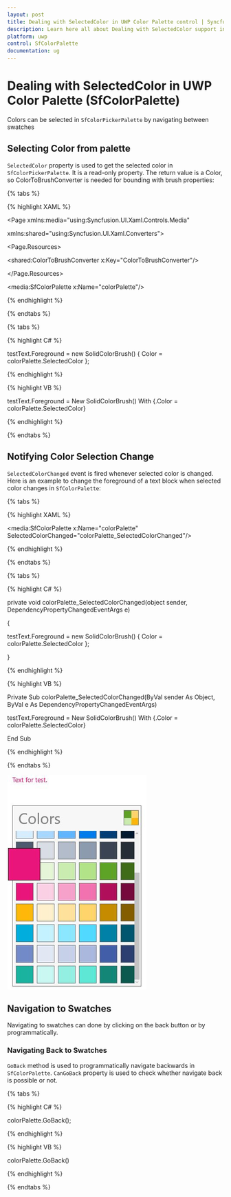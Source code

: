 ```yaml
---
layout: post
title: Dealing with SelectedColor in UWP Color Palette control | Syncfusion
description: Learn here all about Dealing with SelectedColor support in Syncfusion UWP Color Palette (SfColorPalette) control and more.
platform: uwp
control: SfColorPalette
documentation: ug
---
```


# Dealing with SelectedColor in UWP Color Palette (SfColorPalette)

Colors can be selected in `SfColorPickerPalette` by navigating between swatches

## Selecting Color from palette

`SelectedColor` property is used to get the selected color in `SfColorPickerPalette`. It is a read-only property. The return value is a Color, so ColorToBrushConverter is needed for bounding with brush properties:

{% tabs %}

{% highlight XAML %}

<Page xmlns:media="using:Syncfusion.UI.Xaml.Controls.Media"

xmlns:shared="using:Syncfusion.UI.Xaml.Converters">

<Page.Resources>

<shared:ColorToBrushConverter x:Key="ColorToBrushConverter"/>

</Page.Resources>

<Grid>

<TextBlock x:Name="testText" Text="Text for test."
           Foreground="{Binding ElementName=colorPalette,Path=SelectedColor,
		   Converter={StaticResource ColorToBrushConverter} ,Mode=TwoWay}"/>

<media:SfColorPalette x:Name="colorPalette"/>

</Grid>

</Page>

{% endhighlight %}

{% endtabs %}

{% tabs %}

{% highlight C# %}

testText.Foreground = new SolidColorBrush() { Color = colorPalette.SelectedColor };

{% endhighlight %}

{% highlight VB %}

testText.Foreground = New SolidColorBrush() With {.Color = colorPalette.SelectedColor}

{% endhighlight %}

{% endtabs %}

## Notifying Color Selection Change

`SelectedColorChanged` event is fired whenever selected color is changed. Here is an example to change the foreground of a text block when selected color changes in `SfColorPalette`:

{% tabs %}

{% highlight XAML %}

<StackPanel>

<TextBlock x:Name="testText" Text="Text for test."/>

<media:SfColorPalette x:Name="colorPalette"
                      SelectedColorChanged="colorPalette_SelectedColorChanged"/>

</StackPanel>

{% endhighlight %}

{% endtabs %}

{% tabs %}

{% highlight C# %}

private void colorPalette_SelectedColorChanged(object sender, DependencyPropertyChangedEventArgs e)

{

testText.Foreground = new SolidColorBrush() { Color = colorPalette.SelectedColor };

}

{% endhighlight %}

{% highlight VB %}

Private Sub colorPalette_SelectedColorChanged(ByVal sender As Object, ByVal e As DependencyPropertyChangedEventArgs)


testText.Foreground = New SolidColorBrush() With {.Color = colorPalette.SelectedColor}

End Sub


{% endhighlight %}

{% endtabs %}

![SfColorPalette-img4](SfColorPalette-images/SfColorPalette-img4.jpeg)

## Navigation to Swatches

Navigating to swatches can done by clicking on the back button or by programmatically.

### Navigating Back to Swatches

`GoBack` method is used to programmatically navigate backwards in `SfColorPalette`. `CanGoBack` property is used to check whether navigate back is possible or not.

{% tabs %}

{% highlight C# %}

colorPalette.GoBack();

{% endhighlight %}

{% highlight VB %}

colorPalette.GoBack()

{% endhighlight %}

{% endtabs %}



